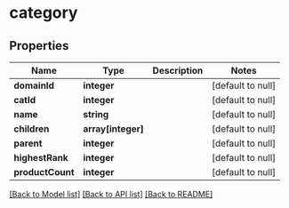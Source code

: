 # category

## Properties
Name | Type | Description | Notes
------------ | ------------- | ------------- | -------------
**domainId** | **integer** |  | [default to null]
**catId** | **integer** |  | [default to null]
**name** | **string** |  | [default to null]
**children** | **array[integer]** |  | [default to null]
**parent** | **integer** |  | [default to null]
**highestRank** | **integer** |  | [default to null]
**productCount** | **integer** |  | [default to null]

[[Back to Model list]](../README.md#documentation-for-models) [[Back to API list]](../README.md#documentation-for-api-endpoints) [[Back to README]](../README.md)


